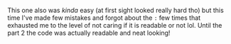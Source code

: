 This one also was *kinda* easy (at first sight looked really hard tho) but this time I've made few mistakes and forgot about the `:` few times that exhausted me to the level of not caring if it is readable or not lol.
Until the part 2 the code was actually readable and neat looking!

